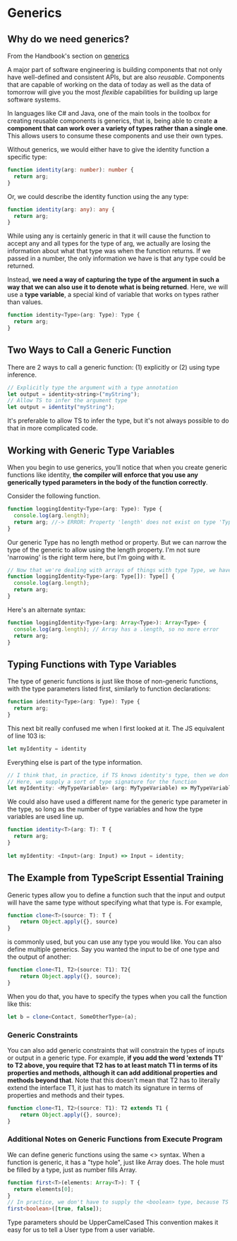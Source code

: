# Generics

## Why do we need generics?

From the Handbook's section on [generics](https://www.typescriptlang.org/docs/handbook/2/generics.html)

A major part of software engineering is building components that not only have well-defined and consistent APIs, but are also *reusable*. Components that are capable of working on the data of today as well as the data of tomorrow will give you the most *flexible* capabilities for building up large software systems.

In languages like C# and Java, one of the main tools in the toolbox for creating reusable components is generics, that is, being able to create **a component that can work over a variety of types rather than a single one**. This allows users to consume these components and use their own types.

Without generics, we would either have to give the identity function a specific type:

```ts
function identity(arg: number): number {
  return arg;
}
```

Or, we could describe the identity function using the any type:

```ts
function identity(arg: any): any {
  return arg;
}
```

While using any is certainly generic in that it will cause the function to accept any and all types for the type of arg, we actually are losing the information about what that type was when the function returns. If we passed in a number, the only information we have is that any type could be returned.

Instead, **we need a way of capturing the type of the argument in such a way that we can also use it to denote what is being returned**. Here, we will use a **type variable**, a special kind of variable that works on types rather than values.

```js
function identity<Type>(arg: Type): Type {
  return arg;
}
```

## Two Ways to Call a Generic Function

There are 2 ways to call a generic function: (1) explicitly or (2) using type inference.

```js
// Explicitly type the argument with a type annotation
let output = identity<string>("myString");
// Allow TS to infer the argument type
let output = identity("myString");
```

It's preferable to allow TS to infer the type, but it's not always possible to do that in more complicated code.

## Working with Generic Type Variables

When you begin to use generics, you’ll notice that when you create generic functions like identity, **the compiler will enforce that you use any generically typed parameters in the body of the function correctly**.

Consider the following function.

```js
function loggingIdentity<Type>(arg: Type): Type {
  console.log(arg.length);
  return arg; //-> ERROR: Property 'length' does not exist on type 'Type'.
}
```

Our generic Type has no length method or property. But we can narrow the type of the generic to allow using the length property. I'm not sure 'narrowing' is the right term here, but I'm going with it.

```js
// Now that we're dealing with arrays of things with type Type, we have access to the length property, because arrays have a length property.
function loggingIdentity<Type>(arg: Type[]): Type[] {
  console.log(arg.length);
  return arg;
}
```

Here's an alternate syntax:

```js
function loggingIdentity<Type>(arg: Array<Type>): Array<Type> {
  console.log(arg.length); // Array has a .length, so no more error
  return arg;
}
```

## Typing Functions with Type Variables

The type of generic functions is just like those of non-generic functions, with the type parameters listed first, similarly to function declarations:

```js
function identity<Type>(arg: Type): Type {
  return arg;
}
```

This next bit really confused me when I first looked at it. The JS equivalent of line 103 is:

```js
let myIdentity = identity
```

Everything else is part of the type information.

```ts
// I think that, in practice, if TS knows identity's type, then we don't need the typing for myIdentity.
// Here, we supply a sort of type signature for the function
let myIdentity: <MyTypeVariable> (arg: MyTypeVariable) => MyTypeVariable = identity;
```

We could also have used a different name for the generic type parameter in the type, so long as the number of type variables and how the type variables are used line up.

```ts
function identity<T>(arg: T): T {
  return arg;
}
 
let myIdentity: <Input>(arg: Input) => Input = identity;
```

## The Example from TypeScript Essential Training

Generic types allow you to define a function such that the input and output will have the same type without specifying what that type is. For example,

```ts
function clone<T>(source: T): T {
    return Object.apply({}, source)
}
```

<T> is commonly used, but you can use any type you would like. You can also define multiple generics. Say you wanted the input to be of one type and the output of another:

```ts
function clone<T1, T2>(source: T1): T2{
    return Object.apply({}, source);
}
```

When you do that, you have to specify the types when you call the function like this:

```ts
let b = clone<Contact, SomeOtherType>(a);
```

### Generic Constraints

You can also add generic constraints that will constrain the types of inputs or output in a generic type. For example, **if you add the word 'extends T1' to T2 above, you require that T2 has to at least match T1 in terms of its properties and methods, although it can add additional properties and methods beyond that**. Note that this doesn't mean that T2 has to literally extend the interface T1, it just has to match its signature in terms of properties and methods and their types.

```ts
function clone<T1, T2>(source: T1): T2 extends T1 {
    return Object.apply({}, source);
}
```

### Additional Notes on Generic Functions from Execute Program

We can define generic functions using the same <> syntax. When a function is generic, it has a "type hole", just like Array does. The hole must be filled by a type, just as number fills Array<number>.

```ts
function first<T>(elements: Array<T>): T {
  return elements[0];
}
// In practice, we don't have to supply the <boolean> type, because TS can infer it from the arguments we supply
first<boolean>([true, false]);
```

Type parameters should be UpperCamelCased This convention makes it easy for us to tell a User type from a user variable.
